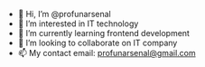 - 👋 Hi, I’m @profunarsenal
- 👀 I’m interested in IT technology
- 🌱 I’m currently learning frontend development
- 💞️ I’m looking to collaborate on IT company
- 📫 My contact email: profunarsenal@gmail.com

<!---
profunarsenal/profunarsenal is a ✨ special ✨ repository because its `README.md` (this file) appears on your GitHub profile.
You can click the Preview link to take a look at your changes.
--->
